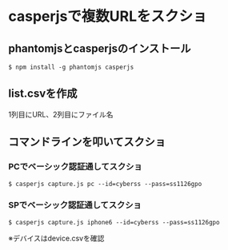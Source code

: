 # casperjsで複数URLをスクショ

## phantomjsとcasperjsのインストール
```
$ npm install -g phantomjs casperjs
```

## list.csvを作成
1列目にURL、2列目にファイル名

## コマンドラインを叩いてスクショ
### PCでベーシック認証通してスクショ
```
$ casperjs capture.js pc --id=cyberss --pass=ss1126gpo
```

### SPでベーシック認証通してスクショ
```
$ casperjs capture.js iphone6 --id=cyberss --pass=ss1126gpo
```

※デバイスはdevice.csvを確認